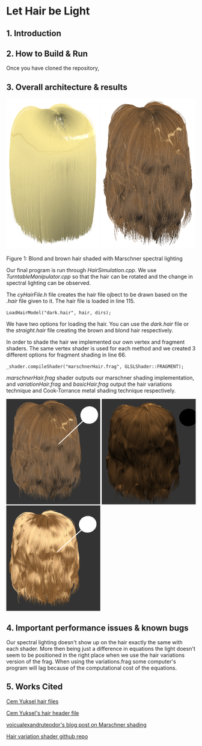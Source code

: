 # Let Hair be Light

## 1. Introduction

## 2. How to Build & Run
Once you have cloned the repository, 

## 3. Overall architecture & results

  <img height = "400px" width="250px" src="./images/blond_hair.png"> <img height = "400px" width="250px" src="./images/brown_hair.png">
  
Figure 1:  Blond and brown hair shaded with Marschner spectral lighting

Our final program is run through *HairSimulation.cpp*. We use *TurntableManipulator.cpp* so that the hair can be rotated and the change in spectral lighting can be observed.

The *cyHairFile.h* file creates the hair file ojbect to be drawn based on the *.hair* file given to it. The hair file is loaded in line 115.
```
LoadHairModel("dark.hair", hair, dirs);
```
We have two options for loading the hair. You can use the *dark.hair* file or the *straight.hair* file creating the brown and blond hair respectively.

In order to shade the hair we implemented our own vertex and fragment shaders. The same vertex shader is used for each method and we created 3 different options for fragment shading in line 66.
```
_shader.compileShader("marschnerHair.frag", GLSLShader::FRAGMENT);
```
*marschnerHair.frag* shader outputs our marschner shading implementation, and *variationHair.frag* and *basicHair.frag* output the hair variations technique and Cook-Torrance metal shading technique respectively.

<img height = "280px" width="250px" src="./images/marsch.png"> <img height = "280px" width="250px" src="./images/variation.png"> <img height = "280px" width="250px" src="./images/cook.png">

## 4. Important performance issues & known bugs
Our spectral lighting doesn't show up on the hair exactly the same with each shader. More then being just a difference in equations the light doesn't seem to be positioned in the right place when we use the hair variations version of the frag. When using the variations.frag some computer's program will lag because of the computational cost of the equations.

## 5. Works Cited
[Cem Yuksel hair files](http://www.cemyuksel.com/research/hairmodels/)

[Cem Yuksel's hair header file](https://github.com/cemyuksel/cyCodeBase/blob/master/cyHairFile.h)

[voicualexandruteodor's blog post on Marschner shading](https://hairrendering.wordpress.com/2010/06/23/marschner-in-nalu-demo/)

[Hair variation shader github repo](https://github.com/mravella/hair)

